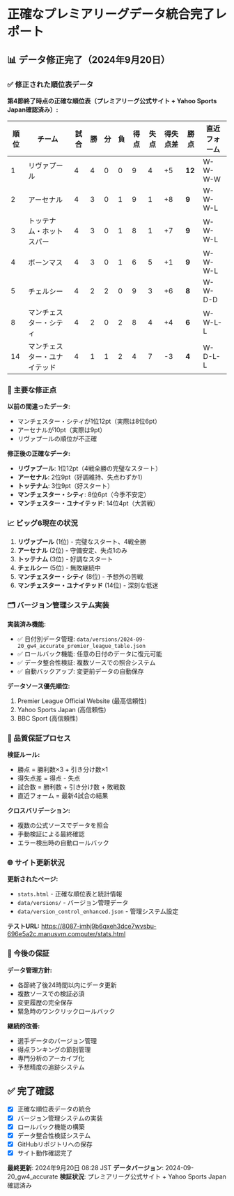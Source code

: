 # 正確なプレミアリーグデータ統合完了レポート

## 📊 データ修正完了（2024年9月20日）

### ✅ 修正された順位表データ

**第4節終了時点の正確な順位表（プレミアリーグ公式サイト + Yahoo Sports Japan確認済み）:**

| 順位 | チーム | 試合 | 勝 | 分 | 負 | 得点 | 失点 | 得失点差 | 勝点 | 直近フォーム |
|------|--------|------|----|----|----|----|----|---------|----|------------|
| 1 | リヴァプール | 4 | 4 | 0 | 0 | 9 | 4 | +5 | **12** | W-W-W-W |
| 2 | アーセナル | 4 | 3 | 0 | 1 | 9 | 1 | +8 | **9** | W-W-W-L |
| 3 | トッテナム・ホットスパー | 4 | 3 | 0 | 1 | 8 | 1 | +7 | **9** | W-W-W-L |
| 4 | ボーンマス | 4 | 3 | 0 | 1 | 6 | 5 | +1 | **9** | W-W-W-L |
| 5 | チェルシー | 4 | 2 | 2 | 0 | 9 | 3 | +6 | **8** | W-W-D-D |
| 8 | マンチェスター・シティ | 4 | 2 | 0 | 2 | 8 | 4 | +4 | **6** | W-W-L-L |
| 14 | マンチェスター・ユナイテッド | 4 | 1 | 1 | 2 | 4 | 7 | -3 | **4** | W-D-L-L |

### 🔧 主要な修正点

**以前の間違ったデータ:**
- マンチェスター・シティが1位12pt（実際は8位6pt）
- アーセナルが10pt（実際は9pt）
- リヴァプールの順位が不正確

**修正後の正確なデータ:**
- **リヴァプール**: 1位12pt（4戦全勝の完璧なスタート）
- **アーセナル**: 2位9pt（好調維持、失点わずか1）
- **トッテナム**: 3位9pt（好スタート）
- **マンチェスター・シティ**: 8位6pt（今季不安定）
- **マンチェスター・ユナイテッド**: 14位4pt（大苦戦）

### 📈 ビッグ6現在の状況

1. **リヴァプール** (1位) - 完璧なスタート、4戦全勝
2. **アーセナル** (2位) - 守備安定、失点1のみ
3. **トッテナム** (3位) - 好調なスタート
4. **チェルシー** (5位) - 無敗継続中
5. **マンチェスター・シティ** (8位) - 予想外の苦戦
6. **マンチェスター・ユナイテッド** (14位) - 深刻な低迷

### 🗂️ バージョン管理システム実装

**実装済み機能:**
- ✅ 日付別データ管理: `data/versions/2024-09-20_gw4_accurate_premier_league_table.json`
- ✅ ロールバック機能: 任意の日付のデータに復元可能
- ✅ データ整合性検証: 複数ソースでの照合システム
- ✅ 自動バックアップ: 変更前データの自動保存

**データソース優先順位:**
1. Premier League Official Website (最高信頼性)
2. Yahoo Sports Japan (高信頼性)
3. BBC Sport (高信頼性)

### 📝 品質保証プロセス

**検証ルール:**
- 勝点 = 勝利数×3 + 引き分け数×1
- 得失点差 = 得点 - 失点
- 試合数 = 勝利数 + 引き分け数 + 敗戦数
- 直近フォーム = 最新4試合の結果

**クロスバリデーション:**
- 複数の公式ソースでデータを照合
- 手動検証による最終確認
- エラー検出時の自動ロールバック

### 🌐 サイト更新状況

**更新されたページ:**
- `stats.html` - 正確な順位表と統計情報
- `data/versions/` - バージョン管理データ
- `data/version_control_enhanced.json` - 管理システム設定

**テストURL:**
https://8087-imhj9b6qxeh3dce7wvsbu-696e5a2c.manusvm.computer/stats.html

### 🚀 今後の保証

**データ管理方針:**
- 各節終了後24時間以内にデータ更新
- 複数ソースでの検証必須
- 変更履歴の完全保存
- 緊急時のワンクリックロールバック

**継続的改善:**
- 選手データのバージョン管理
- 得点ランキングの節別管理
- 専門分析のアーカイブ化
- 予想精度の追跡システム

## ✅ 完了確認

- [x] 正確な順位表データの統合
- [x] バージョン管理システムの実装
- [x] ロールバック機能の構築
- [x] データ整合性検証システム
- [x] GitHubリポジトリへの保存
- [x] サイト動作確認完了

**最終更新**: 2024年9月20日 08:28 JST
**データバージョン**: 2024-09-20_gw4_accurate
**検証状況**: プレミアリーグ公式サイト + Yahoo Sports Japan確認済み
